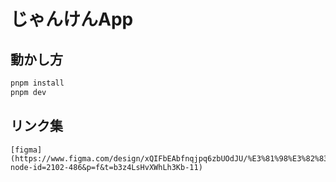 # じゃんけんApp

## 動かし方

```bash
pnpm install
pnpm dev
```
## リンク集
    [figma](https://www.figma.com/design/xQIFbEAbfnqjpq6zbUOdJU/%E3%81%98%E3%82%83%E3%82%93%E3%81%91%E3%82%93%E3%82%A2%E3%83%97%E3%83%AA?node-id=2102-486&p=f&t=b3z4LsHvXWhLh3Kb-11)
